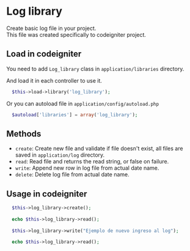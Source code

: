 # Log library

Create basic log file in your project.</br>
This file was created specifically to codeigniter project.

## Load in codeigniter 

You need to add `Log_library` class in `application/libraries` directory.</br>

And load it in each controller to use it. </br>

```php 
  $this->load->library('log_library');
``` 

Or you can autoload file in `application/config/autoload.php` </br>

```php 
  $autoload['libraries'] = array('log_library'); 
```

## Methods

 - `create`: Create new file and validate if file doesn't exist, all files are saved in `application/log` directory.
 - `read`: Read file and returns the read string, or false on failure.
 - `write`: Append new row in log file from actual date name.
 - `delete`: Delete log file from actual date name.

## Usage in codeigniter

```php
  $this->log_library->create();
  
  echo $this->log_library->read();
  
  $this->log_library->write("Ejemplo de nuevo ingreso al log");
  
  echo $this->log_library->read();
```
